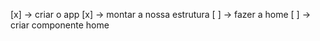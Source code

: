 [x] -> criar o app
[x] -> montar a nossa estrutura
[ ] -> fazer a home
[ ] -> criar componente home
